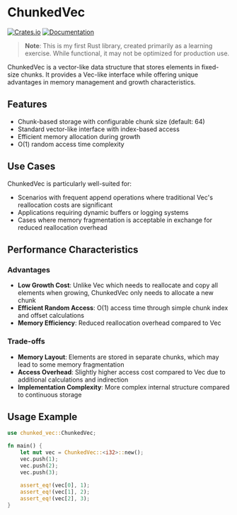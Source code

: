 # ChunkedVec

[![Crates.io](https://img.shields.io/crates/v/chunked_vec.svg)](https://crates.io/crates/chunked_vec)
[![Documentation](https://docs.rs/chunked_vec/badge.svg)](https://docs.rs/chunked_vec)

> **Note**: This is my first Rust library, created primarily as a learning exercise. While functional, it may not be optimized for production use.

ChunkedVec is a vector-like data structure that stores elements in fixed-size chunks. It provides a Vec-like interface while offering unique advantages in memory management and growth characteristics.

## Features

- Chunk-based storage with configurable chunk size (default: 64)
- Standard vector-like interface with index-based access
- Efficient memory allocation during growth
- O(1) random access time complexity

## Use Cases

ChunkedVec is particularly well-suited for:
- Scenarios with frequent append operations where traditional Vec's reallocation costs are significant
- Applications requiring dynamic buffers or logging systems
- Cases where memory fragmentation is acceptable in exchange for reduced reallocation overhead

## Performance Characteristics

### Advantages
- **Low Growth Cost**: Unlike Vec<T> which needs to reallocate and copy all elements when growing, ChunkedVec only needs to allocate a new chunk
- **Efficient Random Access**: O(1) access time through simple chunk index and offset calculations
- **Memory Efficiency**: Reduced reallocation overhead compared to Vec<T>

### Trade-offs
- **Memory Layout**: Elements are stored in separate chunks, which may lead to some memory fragmentation
- **Access Overhead**: Slightly higher access cost compared to Vec<T> due to additional calculations and indirection
- **Implementation Complexity**: More complex internal structure compared to continuous storage

## Usage Example

```rust
use chunked_vec::ChunkedVec;

fn main() {
    let mut vec = ChunkedVec::<i32>::new();
    vec.push(1);
    vec.push(2);
    vec.push(3);
    
    assert_eq!(vec[0], 1);
    assert_eq!(vec[1], 2);
    assert_eq!(vec[2], 3);
}
```